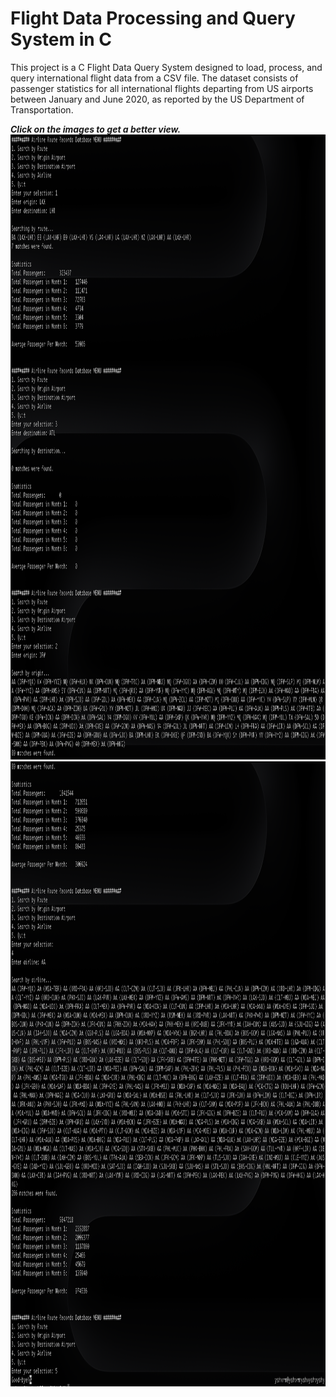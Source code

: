 # Flight Data Processing and Query System in C
This project is a C Flight Data Query System designed to load, process, and query international flight data from a CSV file. The dataset consists of passenger statistics for all international flights departing from US airports between January and June 2020, as reported by the US Department of Transportation.


***Click on the images to get a better view.***
<img  height="1000" src="https://github.com/yash-yv-verma/Flight-Data-Processing-and-Query-System-in-C/blob/main/Output/output1.png" />
<img  height="1000" src="https://github.com/yash-yv-verma/Flight-Data-Processing-and-Query-System-in-C/blob/main/Output/output2.png" />
